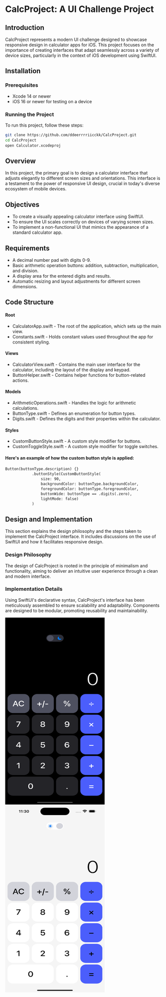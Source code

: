 # CalcProject: A UI Challenge Project

## Introduction

CalcProject represents a modern UI challenge designed to showcase responsive design in calculator apps for iOS. This project focuses on the importance of creating interfaces that adapt seamlessly across a variety of device sizes, particularly in the context of iOS development using SwiftUI.

## Installation
### Prerequisites

- Xcode 14 or newer
- iOS 16 or newer for testing on a device

### Running the Project

To run this project, follow these steps:

```bash
git clone https://github.com/ddeerrrriicckk/CalcProject.git
cd CalcProject
open Calculator.xcodeproj
```

## Overview

In this project, the primary goal is to design a calculator interface that adjusts elegantly to different screen sizes and orientations. This interface is a testament to the power of responsive UI design, crucial in today's diverse ecosystem of mobile devices.

## Objectives

- To create a visually appealing calculator interface using SwiftUI.
- To ensure the UI scales correctly on devices of varying screen sizes.
- To implement a non-functional UI that mimics the appearance of a standard calculator app.

## Requirements

- A decimal number pad with digits 0-9.
- Basic arithmetic operation buttons: addition, subtraction, multiplication, and division.
- A display area for the entered digits and results.
- Automatic resizing and layout adjustments for different screen dimensions.

## Code Structure
#### Root
 - CalculatorApp.swift - The root of the application, which sets up the main view.
 - Constants.swift - Holds constant values used throughout the app for consistent styling.
#### Views
 - CalculatorView.swift - Contains the main user interface for the calculator, including the layout of the display and keypad.
 - ButtonHelper.swift - Contains helper functions for button-related actions.
#### Models
 - ArithmeticOperations.swift - Handles the logic for arithmetic calculations.
 - ButtonType.swift - Defines an enumeration for button types.
 - Digits.swift - Defines the digits and their properties within the calculator.
#### Styles
 - CustomButtonStyle.swift - A custom style modifier for buttons.
 - CustomToggleStyle.swift - A custom style modifier for toggle switches.

#### Here's an example of how the custom button style is applied:

```
Button(buttonType.description) {}
            .buttonStyle(CustomButtonStyle(
                size: 90,
                backgroundColor: buttonType.backgroundColor,
                foregroundColor: buttonType.foregroundColor,
                buttonWide: buttonType == .digits(.zero),
                lightMode: false)
            )
```

## Design and Implementation

This section explains the design philosophy and the steps taken to implement the CalcProject interface. It includes discussions on the use of SwiftUI and how it facilitates responsive design.

### Design Philosophy

The design of CalcProject is rooted in the principle of minimalism and functionality, aiming to deliver an intuitive user experience through a clean and modern interface.

### Implementation Details

Using SwiftUI's declarative syntax, CalcProject's interface has been meticulously assembled to ensure scalability and adaptability. Components are designed to be modular, promoting reusability and maintainability.

<p float="left">
  <img src="image/1.png" width="320" height="600" />
  <img src="image/2.png" width="320" height="600" />
</p>